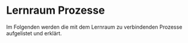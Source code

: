 # Lernraum Prozesse

Im Folgenden werden die mit dem Lernraum zu verbindenden Prozesse aufgelistet und erklärt.